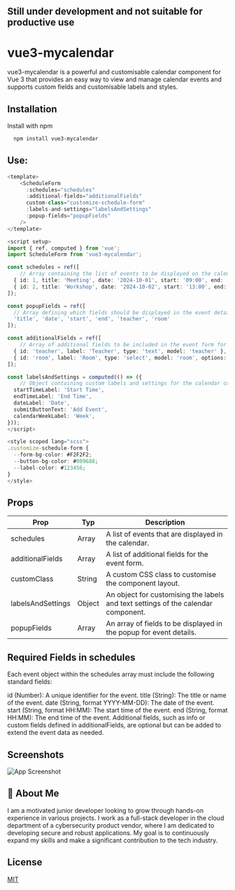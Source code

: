 
## Still under development and not suitable for productive use

# vue3-mycalendar

vue3-mycalendar is a powerful and customisable calendar component for Vue 3 that provides an easy way to view and manage calendar events and supports custom fields and customisable labels and styles.

## Installation

Install with npm

```bash
  npm install vue3-mycalendar
```

## Use:

```typescript
<template>
    <ScheduleForm 
      :schedules="schedules" 
      :additional-fields="additionalFields" 
      custom-class="customize-schedule-form"
      :labels-and-settings="labelsAndSettings"
      :popup-fields="popupFields"
    />
</template>

<script setup>
import { ref, computed } from 'vue';
import ScheduleForm from 'vue3-mycalendar';

const schedules = ref([
    // Array containing the list of events to be displayed on the calendar
  { id: 1, title: 'Meeting', date: '2024-10-01', start: '09:00', end: '10:00', teacher: 'Malika Heaney', room: 'Room 1' },
  { id: 2, title: 'Workshop', date: '2024-10-02', start: '13:00', end: '15:00', teacher: 'John Doe', room: 'Room 2' },
]);

const popupFields = ref([
  // Array defining which fields should be displayed in the event details popup
  'title', 'date', 'start', 'end', 'teacher', 'room'
]);

const additionalFields = ref([
    // Array of additional fields to be included in the event form for customization
  { id: 'teacher', label: 'Teacher', type: 'text', model: 'teacher' },
  { id: 'room', label: 'Room', type: 'select', model: 'room', options: [{ id: 1, name: 'Room 1' }, { id: 2, name: 'Room 2' }] },
]);

const labelsAndSettings = computed(() => ({
    // Object containing custom labels and settings for the calendar component
  startTimeLabel: 'Start Time',    
  endTimeLabel: 'End Time',        
  dateLabel: 'Date',               
  submitButtonText: 'Add Event',   
  calendarWeekLabel: 'Week',       
}));
</script>

<style scoped lang="scss">
.customize-schedule-form {
  --form-bg-color: #F2F2F2;
  --button-bg-color: #009688;
  --label-color: #123456;
}
</style>
```


## Props

| Prop              | Typ    | Description                                                        |
| ------------------|--------| ------------------------------------------------------------------ |
| schedules         |   Array     | A list of events that are displayed in the calendar.          |
| additionalFields  |   Array     | A list of additional fields for the event form.               |
| customClass       |   String    | A custom CSS class to customise the component layout.         |
| labelsAndSettings |   Object    | An object for customising the labels and text settings of the calendar component. |
| popupFields       |   Array     | An array of fields to be displayed in the popup for event details. |

 ## Required Fields in schedules

Each event object within the schedules array must include the following standard fields:

id (Number): A unique identifier for the event.
title (String): The title or name of the event.
date (String, format YYYY-MM-DD): The date of the event.
start (String, format HH:MM): The start time of the event.
end (String, format HH:MM): The end time of the event.
Additional fields, such as info or custom fields defined in additionalFields, are optional but can be added to extend the event data as needed.

## Screenshots

![App Screenshot](https://i.postimg.cc/3Jbqnwmf/Bildschirmfoto-2024-10-31-um-17-09-13.png)

## 🚀 About Me
I am a motivated junior developer looking to grow through hands-on experience in various projects. I work as a full-stack developer in the cloud department of a cybersecurity product vendor, where I am dedicated to developing secure and robust applications. My goal is to continuously expand my skills and make a significant contribution to the tech industry.

## License

[MIT](https://choosealicense.com/licenses/mit/)